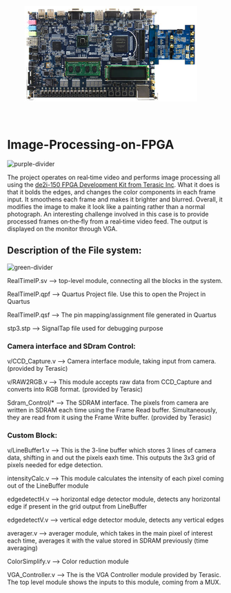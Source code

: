 <img src = 'https://github.com/OhmVikrant/Image-Processing-on-FPGA/blob/master/Realtime_IP/hardware/img/de2i.jpg' style="width:400px; float: center; margin: 0 40px 40px 40px;"></img>
# Image-Processing-on-FPGA
![purple-divider](https://user-images.githubusercontent.com/7065401/52071927-c1cd7100-2562-11e9-908a-dde91ba14e59.png)


The  project  operates  on  real‐time  video  and  performs  image  processing all using the [de2i-150 FPGA Development Kit from Terasic Inc](https://www.intel.com/content/www/us/en/programmable/solutions/partners/partner-profile/terasic-inc-/board/de2i-150-fpga-development-kit.html). What it does is that it bolds  the  edges,  and  changes  the  color  components  in  each  frame input.  It  smoothens  each  frame  and  makes  it  brighter  and  blurred.  Overall,  it  modifies  the  image  to  make  it  look  like  a  painting  rather  than  a  normal  photograph.  An  interesting  challenge  involved  in  this  case  is  to  provide  processed  frames  on‐the‐fly  from  a  real‐time  video  feed.  The  output  is  displayed on the  monitor  through  VGA.

## Description of the File system:
![green-divider](https://user-images.githubusercontent.com/7065401/52071924-c003ad80-2562-11e9-8297-1c6595f8a7ff.png)


RealTimeIP.sv --> top-level module, connecting all the blocks in the system.

RealTimeIP.qpf --> Quartus Project file. Use this to open the Project in Quartus

RealTimeIP.qsf --> The pin mapping/assignment file generated in Quartus 

stp3.stp    --> SignalTap file used for debugging purpose

### Camera interface and SDram Control:
v/CCD_Capture.v --> Camera interface module, taking input from camera. (provided by Terasic)

v/RAW2RGB.v --> This module accepts raw data from CCD_Capture and converts into RGB format. (provided by Terasic)

Sdram_Control/* --> The SDRAM interface. The pixels from camera are written in SDRAM each time using the Frame Read buffer.
Simultaneously, they are read from it using the Frame Write buffer. (provided by Terasic)


### Custom Block:
v/LineBuffer1.v --> This is the 3-line buffer which stores 3 lines of camera data, shifting in and out the pixels eaxh time. This outputs the 3x3 grid of pixels needed for edge detection.

intensityCalc.v --> This module calculates the intensity of each pixel coming out of the LineBuffer module

edgedetectH.v --> horizontal edge detector module, detects any horizontal edge if present in the grid output from LineBuffer

edgedetectV.v --> vertical edge detector module, detects any vertical edges

averager.v --> averager module, which takes in the main pixel of interest each time, averages it with the value stored in SDRAM previously (time averaging)

ColorSimplify.v --> Color reduction module

VGA_Controller.v --> The is the VGA Controller module provided by Terasic. The top level module shows the inputs to this module, coming from a MUX.
